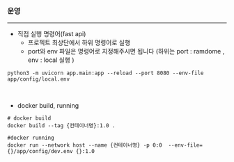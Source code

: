 ### 운영 
---
- 직접 실행 명령어(fast api)
   - 프로젝트 최상단에서 하위 명령어로 실행 
   - port와 env 파일은 명령어로 지정해주시면 됩니다 (하위는 port : ramdome , env : local 실행 )
```
python3 -m uvicorn app.main:app --reload --port 8080 --env-file app/config/local.env
```

<br/>

- docker build, running 
```
# docker build 
docker build --tag {컨테이너명}:1.0 .

#docker running 
docker run --network host --name {컨테이너명} -p 0:0  --env-file={}/app/config/dev.env {}:1.0 
``` 
